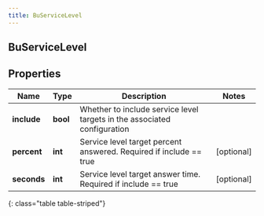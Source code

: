 ```yaml
---
title: BuServiceLevel
---
```

## BuServiceLevel

## Properties

|Name | Type | Description | Notes|
|------------ | ------------- | ------------- | -------------|
| **include** | **bool** | Whether to include service level targets in the associated configuration | |
| **percent** | **int** | Service level target percent answered. Required if include == true | [optional] |
| **seconds** | **int** | Service level target answer time. Required if include == true | [optional] |
{: class="table table-striped"}


